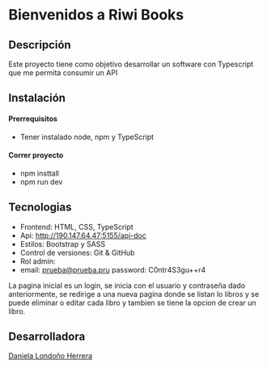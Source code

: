 # Bienvenidos a Riwi Books

## Descripción

Este proyecto tiene como objetivo desarrollar un software con Typescript que me permita consumir un API 

## Instalación 

#### Prerrequisitos

- Tener instalado node, npm y TypeScript

#### Correr proyecto

- npm insttall 
- npm run dev

## Tecnologias

- Frontend: HTML, CSS, TypeScript
- Api: http://190.147.64.47:5155/api-doc
- Estilos: Bootstrap y SASS
- Control de versiones: Git & GitHub
- Rol admin:
- email: prueba@prueba.pru password: C0ntr4S3gu++r4

La pagina inicial es un login, se inicia con el usuario y contraseña dado anteriormente, se redirige a una nueva pagina donde se listan lo libros y se puede eliminar o editar cada libro y tambien se tiene la opcion de crear un libro.


## Desarrolladora

[Daniela Londoño Herrera](https://github.com/daniela03h)

